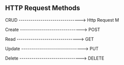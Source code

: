 ## HTTP Request Methods

CRUD -------------------------------> Http Request M

Create -------------------------------> POST

Read -------------------------------> GET

Update -------------------------------> PUT

Delete -------------------------------> DELETE
